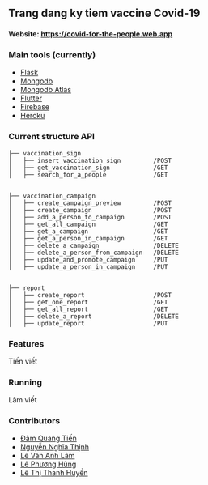 ## Trang dang ky tiem vaccine Covid-19

[//]: # (Mô tả giao diện hệ thống)
[//]: # (![New Wireframe 1]&#40;https://user-images.githubusercontent.com/49011740/147520008-6100930b-da43-48e5-8cc5-f87220cb344e.png&#41;)


#### Website: https://covid-for-the-people.web.app

###  Main tools (currently)

* [Flask](https://flask.palletsprojects.com/en/2.0.x/) <br>
* [Mongodb](https://www.mongodb.com/) <br>
* [Mongodb Atlas](https://www.mongodb.com/atlas/database) <br>
* [Flutter](https://flutter.dev/?gclid=Cj0KCQiAjJOQBhCkARIsAEKMtO2wvOVZU_UoH0S4bhyuFvGBjn4c2ddSVmU-67aghJuDWp-XRylmjSUaAjvpEALw_wcB&gclsrc=aw.ds) <br>
* [Firebase](https://firebase.google.com/?gclid=Cj0KCQiAjJOQBhCkARIsAEKMtO2RXflKIWbqkznyRZQz-bOwi1VSXJU2QNSsXHLEk74Af0Eb-Eugf7caAm8eEALw_wcB&gclsrc=aw.ds) <br>
* [Heroku](https://www.heroku.com/)

###  Current structure API

    ├── vaccination_sign
    │   ├── insert_vaccination_sign         /POST
    │   ├── get_vaccination_sign            /GET
    │   ├── search_for_a_people             /GET
    

    ├── vaccination_campaign
    │   ├── create_campaign_preview         /POST
    │   ├── create_campaign                 /POST
    │   ├── add_a_person_to_campaign        /POST
    │   ├── get_all_campaign                /GET
    │   ├── get_a_campaign                  /GET
    │   ├── get_a_person_in_campaign        /GET
    │   ├── delete_a_campaign               /DELETE
    │   ├── delete_a_person_from_campaign   /DELETE
    │   ├── update_and_promote_campaign     /PUT
    │   ├── update_a_person_in_campaign     /PUT


    ├── report
    │   ├── create_report                   /POST
    │   ├── get_one_report                  /GET
    │   ├── get_all_report                  /GET
    │   ├── delete_a_report                 /DELETE
    │   ├── update_report                   /PUT


### Features
Tiến viết

### Running
Lâm viết

### Contributors
* [Đàm Quang Tiến](https://github.com/damtien444) <br>
* [Nguyễn Nghĩa Thịnh](https://github.com/thinhnguyen112000) <br>
* [Lê Văn Anh Lâm](https://github.com/lelam2808) <br>
* [Lê Phương Hùng](https://github.com/hunglpleon) <br>
* [Lê Thị Thanh Huyền](https://github.com/huyenpoo)


